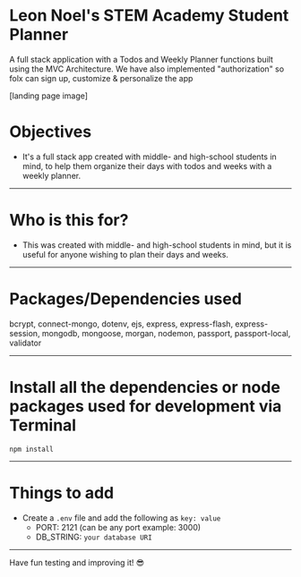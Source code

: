# Leon Noel's STEM Academy Student Planner

A full stack application with a Todos and Weekly Planner functions built using the MVC Architecture.
We have also implemented "authorization" so folx can sign up, customize & personalize the app 

[landing page image]

# Objectives

- It's a full stack app created with middle- and high-school students in mind, to help them organize their days with todos and weeks with a weekly planner. 

---

# Who is this for? 

- This was created with middle- and high-school students in mind, but it is useful for anyone wishing to plan their days and weeks. 

---

# Packages/Dependencies used 

bcrypt, connect-mongo, dotenv, ejs, express, express-flash, express-session, mongodb, mongoose, morgan, nodemon, passport, passport-local, validator

---

# Install all the dependencies or node packages used for development via Terminal

`npm install` 

---

# Things to add

- Create a `.env` file and add the following as `key: value` 
  - PORT: 2121 (can be any port example: 3000) 
  - DB_STRING: `your database URI` 
 ---
 
 Have fun testing and improving it! 😎


